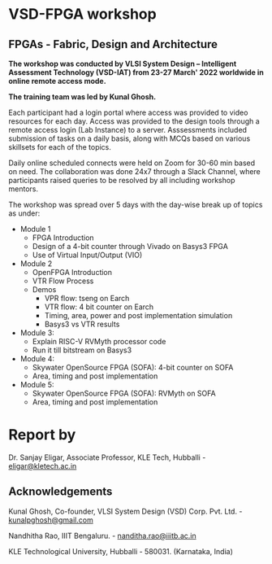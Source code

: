 # VSD-FPGA workshop 
## FPGAs - Fabric, Design and Architecture
**The workshop was conducted by VLSI System Design – Intelligent Assessment Technology (VSD-IAT) from 23-27 March' 2022 worldwide in online remote access mode.** 

**The training team was led by Kunal Ghosh.**

Each participant had a login portal where access was provided to video resources for each day. Access was provided to the design tools through a remote access login (Lab Instance) to a server. Asssessments included submission of tasks on a daily basis, along with MCQs based on various skillsets for each of the topics.

Daily online scheduled connects were held on Zoom for 30-60 min based on need. The collaboration was done 24x7 through a Slack Channel, where participants raised queries to be resolved by all including workshop mentors.

The workshop was spread over 5 days with the day-wise break up of topics as under:
+ Module 1
  + FPGA Introduction
  + Design of a 4-bit counter through Vivado on Basys3 FPGA
  + Use of Virtual Input/Output (VIO)
+ Module 2
  + OpenFPGA Introduction
  + VTR Flow Process
  + Demos 
    + VPR flow: tseng on Earch
    + VTR flow: 4 bit counter on Earch
    + Timing, area, power and post implementation simulation
    + Basys3 vs VTR results
 + Module 3:
   + Explain RISC-V RVMyth processor code
   + Run it till bitstream on Basys3
 + Module 4:
   + Skywater OpenSource FPGA (SOFA): 4-bit counter on SOFA
   + Area, timing and post implementation
 + Module 5:
   + Skywater OpenSource FPGA (SOFA): RVMyth on SOFA 
   + Area, timing and post implementation
  
# Report by
Dr. Sanjay Eligar, Associate Professor, KLE Tech, Hubballi - eligar@kletech.ac.in

## Acknowledgements
Kunal Ghosh, Co-founder, VLSI System Design (VSD) Corp. Pvt. Ltd. - kunalpghosh@gmail.com

Nandhitha Rao, IIIT Bengaluru. - nanditha.rao@iiitb.ac.in

KLE Technological University, Hubballi - 580031. (Karnataka, India)
